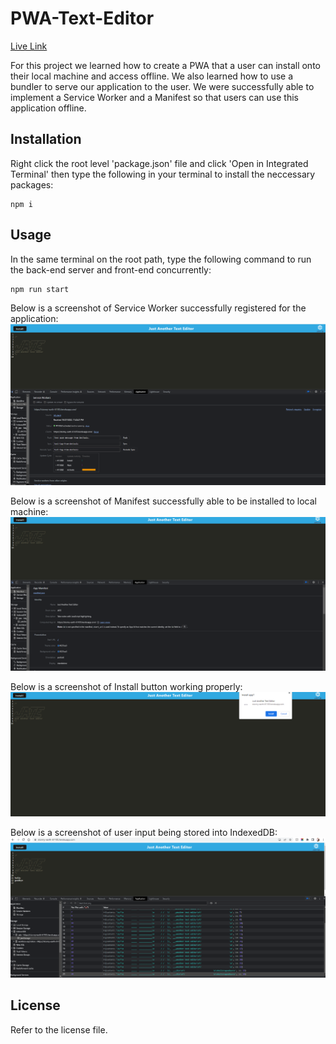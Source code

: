 # PWA-Text-Editor

[Live Link](https://stormy-earth-61105.herokuapp.com/)

For this project we learned how to create a PWA that a user can install onto their local machine and access offline. We also learned how to use a bundler to serve our application to the user. We were successfully able to implement a Service Worker and a Manifest so that users can use this application offline. 

## Installation

Right click the root level 'package.json' file and click 'Open in Integrated Terminal' then type the following in your terminal to install the neccessary packages:
```
npm i
```

## Usage 

In the same terminal on the root path, type the following command to run the back-end server and front-end concurrently: 
```
npm run start
```
Below is a screenshot of Service Worker successfully registered for the application:
![alt text](./client/src/images/service-worker.png)

Below is a screenshot of Manifest successfully able to be installed to local machine:
![alt text](./client/src/images/manifest.png)

Below is a screenshot of Install button working properly:
![alt text](./client/src/images/install.png)

Below is a screenshot of user input being stored into IndexedDB:
![alt text](./client/src/images/storage.png)

## License

Refer to the license file.
